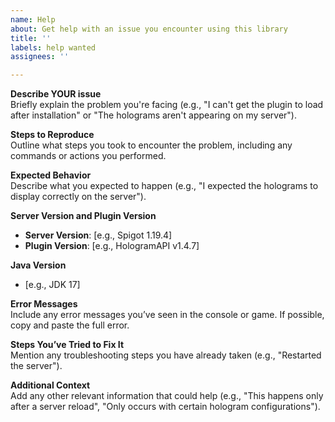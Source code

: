 ```yaml
---
name: Help
about: Get help with an issue you encounter using this library
title: ''
labels: help wanted
assignees: ''

---
```


**Describe YOUR issue**  
Briefly explain the problem you're facing (e.g., "I can't get the plugin to load after installation" or "The holograms aren't appearing on my server").

**Steps to Reproduce**  
Outline what steps you took to encounter the problem, including any commands or actions you performed.

**Expected Behavior**  
Describe what you expected to happen (e.g., "I expected the holograms to display correctly on the server").

**Server Version and Plugin Version**  
- **Server Version**: [e.g., Spigot 1.19.4]  
- **Plugin Version**: [e.g., HologramAPI v1.4.7]

**Java Version**  
- [e.g., JDK 17]

**Error Messages**  
Include any error messages you’ve seen in the console or game. If possible, copy and paste the full error.

**Steps You’ve Tried to Fix It**  
Mention any troubleshooting steps you have already taken (e.g., "Restarted the server").

**Additional Context**  
Add any other relevant information that could help (e.g., "This happens only after a server reload", "Only occurs with certain hologram configurations").
